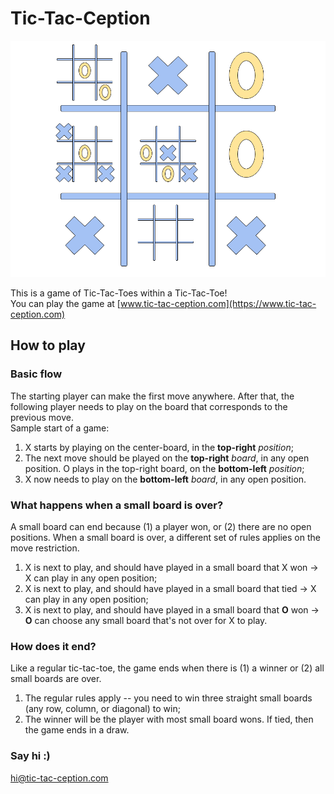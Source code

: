 # Tic-Tac-Ception

![Logo](Tic-Tac-Ception_Logo.png?raw=true "Title")

This is a game of Tic-Tac-Toes within a Tic-Tac-Toe!  
You can play the game at [www.tic-tac-ception.com](https://www.tic-tac-ception.com)

## How to play
### Basic flow
The starting player can make the first move anywhere. After that, the following player needs to play on the board that corresponds to the previous move.  
Sample start of a game:  
1. X starts by playing on the center-board, in the **top-right** *position*;
2. The next move should be played on the **top-right** *board*, in any open position. O plays in the top-right board, on the **bottom-left** *position*;
3. X now needs to play on the **bottom-left** *board*, in any open position.

### What happens when a small board is over?
A small board can end because (1) a player won, or (2) there are no open positions. When a small board is over, a different set of rules applies on the move restriction.  
1. X is next to play, and should have played in a small board that X won -> X can play in any open position;
2. X is next to play, and should have played in a small board that tied -> X can play in any open position;
3. X is next to play, and should have played in a small board that **O** won -> **O** can choose any small board that's not over for X to play.

### How does it end?
Like a regular tic-tac-toe, the game ends when there is (1) a winner or (2) all small boards are over.
1. The regular rules apply -- you need to win three straight small boards (any row, column, or diagonal) to win;
2. The winner will be the player with most small board wons. If tied, then the game ends in a draw.

### Say hi :)
[hi@tic-tac-ception.com](mailto:hi@tic-tac-ception.com)
